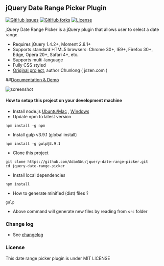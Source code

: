 ## jQuery Date Range Picker Plugin
[![GitHub issues](https://img.shields.io/github/issues/Adam5Wu/jquery-date-range-picker.svg)](https://github.com/Adam5Wu/jquery-date-range-picker/issues)
[![GitHub forks](https://img.shields.io/github/forks/Adam5Wu/jquery-date-range-picker.svg)](https://github.com/Adam5Wu/jquery-date-range-picker/network)
[![License](https://img.shields.io/github/license/Adam5Wu/jquery-date-range-picker.svg)](./LICENSE.txt)

jQuery Date Range Picker is a jQuery plugin that allows user to select a date range.

* Requires jQuery 1.4.2+, Moment 2.8.1+
* Supports standard HTML5 browsers: Chrome 30+, IE9+, Firefox 30+, Edge, Opera 20+, Safari 4+, etc.
* Supports multi-language
* Fully CSS styled
* [Original project](https://github.com/longbill/jquery-date-range-picker), author Chunlong ( jszen.com )

##[Documentation & Demo](https://adam5wu.github.io/jquery-date-range-picker/)

![screenshot](https://raw.github.com/Adam5Wu/jquery-date-range-picker/master/preview.jpg)

#### How to setup this project on your development machine
* Install node.js [Ubuntu/Mac](https://github.com/creationix/nvm) , [Windows](https://nodejs.org/en/download/)
* Update npm to latest version
```
npm install -g npm
```
* Install gulp v3.9.1 (global install)
```
npm install -g gulp@3.9.1
```
* Clone this project
```
git clone https://github.com/Adam5Wu/jquery-date-range-picker.git
cd jquery-date-range-picker
```
* Install local dependencies
```
npm install
```
* How to generate minified (dist) files ?
```
gulp
```
* Above command will generate new files by reading from ```src``` folder

### Change log
* See [changelog](CHANGELOG.md)

### License
This date range picker plugin is under MIT LICENSE
